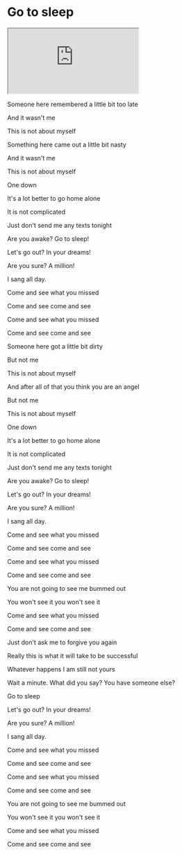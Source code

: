 # Go to sleep

<div class="video-container">
  <iframe
  src="https://www.youtube.com/embed/LtY23Aq1mTI"
  allowfullscreen="allowfullscreen">
  </iframe>
</div>

Someone here remembered a little bit too late

And it wasn't me

This is not about myself

Something here came out a little bit nasty

And it wasn't me

This is not about myself

One down

It's a lot better to go home alone

It is not complicated

Just don't send me any texts tonight


Are you awake? Go to sleep!

Let's go out? In your dreams!

Are you sure? A million!

I sang all day.


Come and see what you missed

Come and see come and see

Come and see what you missed

Come and see come and see

Someone here got a little bit dirty

But not me

This is not about myself


And after all of that you think you are an angel

But not me

This is not about myself


One down

It's a lot better to go home alone

It is not complicated

Just don't send me any texts tonight


Are you awake? Go to sleep!

Let's go out? In your dreams!

Are you sure? A million!

I sang all day.


Come and see what you missed

Come and see come and see

Come and see what you missed

Come and see come and see

You are not going to see me bummed out

You won't see it you won't see it

Come and see what you missed

Come and see come and see


Just don't ask me to forgive you again

Really this is what it will take to be successful

Whatever happens I am still not yours

Wait a minute. What did you say? You have someone else?


Go to sleep

Let's go out? In your dreams!

Are you sure? A million!

I sang all day.


Come and see what you missed

Come and see come and see

Come and see what you missed

Come and see come and see

You are not going to see me bummed out

You won't see it you won't see it

Come and see what you missed

Come and see come and see
